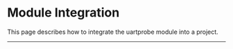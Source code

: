 
# Module Integration

This page describes how to integrate the uartprobe module into a project.

---
